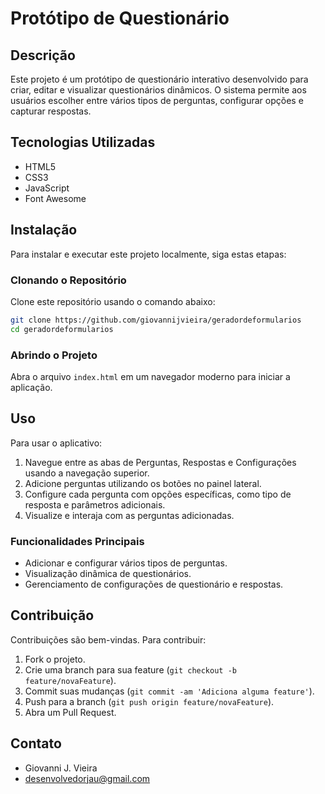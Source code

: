 
# Protótipo de Questionário

## Descrição
Este projeto é um protótipo de questionário interativo desenvolvido para criar, editar e visualizar questionários dinâmicos. O sistema permite aos usuários escolher entre vários tipos de perguntas, configurar opções e capturar respostas.

## Tecnologias Utilizadas
- HTML5
- CSS3
- JavaScript
- Font Awesome

## Instalação
Para instalar e executar este projeto localmente, siga estas etapas:

### Clonando o Repositório
Clone este repositório usando o comando abaixo:
```bash
git clone https://github.com/giovannijvieira/geradordeformularios
cd geradordeformularios
```

### Abrindo o Projeto
Abra o arquivo `index.html` em um navegador moderno para iniciar a aplicação.

## Uso
Para usar o aplicativo:
1. Navegue entre as abas de Perguntas, Respostas e Configurações usando a navegação superior.
2. Adicione perguntas utilizando os botões no painel lateral.
3. Configure cada pergunta com opções específicas, como tipo de resposta e parâmetros adicionais.
4. Visualize e interaja com as perguntas adicionadas.

### Funcionalidades Principais
- Adicionar e configurar vários tipos de perguntas.
- Visualização dinâmica de questionários.
- Gerenciamento de configurações de questionário e respostas.

## Contribuição
Contribuições são bem-vindas. Para contribuir:
1. Fork o projeto.
2. Crie uma branch para sua feature (`git checkout -b feature/novaFeature`).
3. Commit suas mudanças (`git commit -am 'Adiciona alguma feature'`).
4. Push para a branch (`git push origin feature/novaFeature`).
5. Abra um Pull Request.


## Contato
- Giovanni J. Vieira
- desenvolvedorjau@gmail.com

